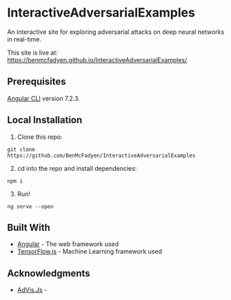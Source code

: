 # InteractiveAdversarialExamples

An interactive site for exploring adversarial attacks on deep neural networks in real-time.

This site is live at: https://benmcfadyen.github.io/InteractiveAdversarialExamples/

## Prerequisites

[Angular CLI](https://github.com/angular/angular-cli) version 7.2.3.

## Local Installation 

1. Clone this repo:

```
git clone https://github.com/BenMcFadyen/InteractiveAdversarialExamples
```

2. cd into the repo and install dependencies:

```
npm i
```

3. Run!

```
ng serve --open
```

## Built With

* [Angular](https://angular.io/) - The web framework used
* [TensorFlow.js](https://www.tensorflow.org/js) - Machine Learning framework used

## Acknowledgments

* [AdVis.Js](https://github.com/jaxball/advis.js) - 


